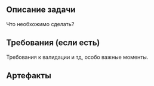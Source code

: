 ## Описание задачи

Что необхожимо сделать?

## Требования (если есть)

Требования к валидации и тд, особо важные моменты.

## Артефакты
 